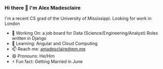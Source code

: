 ### Hi there 👋 I'm Alex Madesclaire
I'm a recent CS grad of the University of Mississippi. 
Looking for work in London

- 🔭 Working On: a job board for Data (Science/Engineering/Analyst) Roles written in Django 
- 🌱 Learning: Angular and Cloud Computing
- 📫 Reach me: amadesclaire@pm.me 
- 😄 Pronouns: He/Him
- ⚡ Fun fact: Getting Married in June
<!--
- 👯 I’m looking to collaborate on Python
- 🤔 I’m looking for help with ...
- 💬 Ask me about ...
-->



